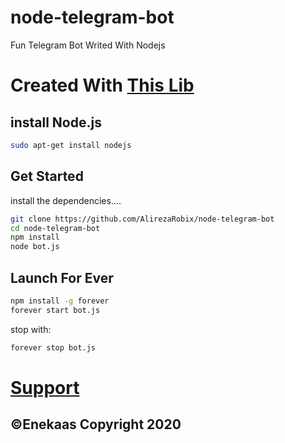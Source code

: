# node-telegram-bot
Fun Telegram Bot Writed With Nodejs

# Created With [This Lib](https://github.com/yagop/node-telegram-bot-api)
## install Node.js
```bash
sudo apt-get install nodejs
```

## Get Started
install the dependencies....
```bash
git clone https://github.com/AlirezaRobix/node-telegram-bot
cd node-telegram-bot
npm install
node bot.js
```
## Launch For Ever
```bash
npm install -g forever
forever start bot.js
```
stop with:
```bash
forever stop bot.js
```

# [Support](t.me/Enekaas)
## ©Enekaas Copyright 2020
